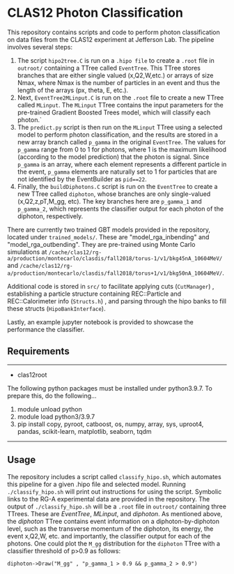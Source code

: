 # CLAS12 Photon Classification
This repository contains scripts and code to perform photon classification on data files from the CLAS12 experiment at Jefferson Lab. The pipeline involves several steps:

1. The script `hipo2tree.C` is run on a `.hipo file` to create a `.root` file in `outroot/` containing a TTree called `EventTree`. This TTree stores branches that are either single valued (x,Q2,W,etc.) or arrays of size Nmax, where Nmax is the number of particles in an event and thus the length of the arrays (px, theta, E, etc.). 
2. Next, `EventTree2MLinput.C` is run on the `.root` file to create a new TTree called `MLinput`. The `MLinput` TTree contains the input parameters for the pre-trained Gradient Boosted Trees model, which will classify each photon.`
3. The `predict.py` script is then run on the `MLinput` TTree using a selected model to perform photon classification, and the results are stored in a new array branch called `p_gamma` in the original `EventTree`. The values for `p_gamma` range from 0 to 1 for photons, where 1 is the maximum likelihood (according to the model prediction) that the photon is signal. Since `p_gamma` is an array, where each element represents a different particle in the event, `p_gamma` elements are naturally set to 1 for particles that are not identified by the EventBuilder as `pid==22`.
4. Finally, the `buildDiphotons.C` script is run on the `EventTree` to create a new TTree called `diphoton`, whose branches are only single-valued (x,Q2,z,pT,M_gg, etc). The key branches here are `p_gamma_1` and `p_gamma_2`, which represents the classifier output for each photon of the diphoton, respectively.

There are currently two trained GBT models provided in the repository, located under `trained_models/`. These are "model_rga_inbending" and "model_rga_outbending". They are pre-trained using Monte Carlo simulations at `/cache/clas12/rg-a/production/montecarlo/clasdis/fall2018/torus-1/v1/bkg45nA_10604MeV/` and `/cache/clas12/rg-a/production/montecarlo/clasdis/fall2018/torus+1/v1/bkg50nA_10604MeV/`. 

Additional code is stored in `src/` to facilitate applying cuts (`CutManager`) , establishing a particle structure containing REC::Particle and REC::Calorimeter info (`Structs.h`) , and parsing through the hipo banks to fill these structs (`HipoBankInterface`).

Lastly, an example jupyter notebook is provided to showcase the performance the classifier.

## Requirements
---

- clas12root

The following python packages must be installed under python3.9.7. To prepare this, do the following...

1. module unload python
2. module load python3/3.9.7
3. pip install copy, pyroot, catboost, os, numpy, array, sys, uproot4, pandas, scikit-learn, matplotlib, seaborn, tqdm


---

## Usage

  The repository includes a script called `classify_hipo.sh`, which automates this pipeline for a given .hipo file and selected model. Running `./classify_hipo.sh` will print out instructions for using the script. Symbolic links to the RG-A experimental data are provided in the repository. The output of `./classify_hipo.sh` will be a `.root` file in `outroot/` containing three TTrees. These are *EventTree*, *MLinput*, and *diphoton*. As mentioned above, the *diphoton* TTree contains event information on a diphoton-by-diphoton level, such as the transverse momentum of the diphoton, its energy, the event x,Q2,W, etc. and importantly, the classifier output for each of the photons. One could plot the `M_gg` distribution for the `diphoton` TTree with a classifier threshold of p>0.9 as follows:

  ```
  diphoton->Draw("M_gg" , "p_gamma_1 > 0.9 && p_gamma_2 > 0.9") 
  ```

